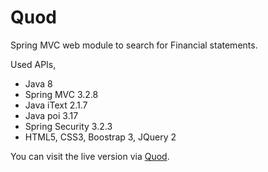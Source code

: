 Quod
==========================

Spring MVC web module to search for Financial statements.

Used APIs,

- Java 8
- Spring MVC 3.2.8
- Java iText 2.1.7
- Java poi 3.17
- Spring Security 3.2.3
- HTML5, CSS3, Boostrap 3, JQuery 2

You can visit the live version via [Quod](http://quod-dev-alpha.herokuapp.com//).
